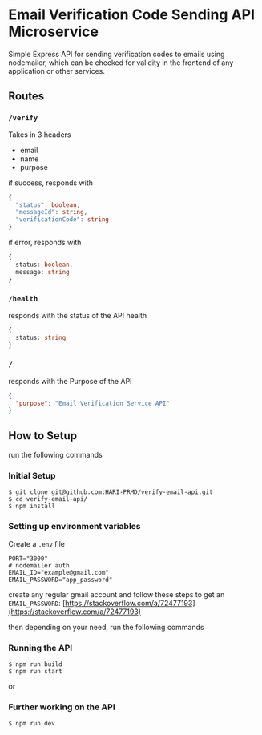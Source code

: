 # Email Verification Code Sending API Microservice

Simple Express API for sending verification codes to emails using nodemailer,
which can be checked for validity in the frontend of any application or other services.

## Routes

### `/verify`

Takes in 3 headers

- email
- name
- purpose

if success, responds with

```typescript
{
  "status": boolean,
  "messageId": string,
  "verificationCode": string
}
```

if error, responds with

```typescript
{ 
  status: boolean, 
  message: string
}
```

### `/health`

responds with the status of the API health

```typescript
{
  status: string
}
```

### `/`

responds with the Purpose of the API

```json
{
  "purpose": "Email Verification Service API"
}
```

## How to Setup

run the following commands

### Initial Setup

```console
$ git clone git@github.com:HARI-PRMD/verify-email-api.git
$ cd verify-email-api/
$ npm install
```

### Setting up environment variables

Create a `.env` file

```.env
PORT="3000"
# nodemailer auth
EMAIL_ID="example@gmail.com"
EMAIL_PASSWORD="app_password"
```

create any regular gmail account and follow these steps to get an `EMAIL_PASSWORD`: [https://stackoverflow.com/a/72477193](https://stackoverflow.com/a/72477193)

then depending on your need, run the following commands

### Running the API

```console
$ npm run build
$ npm run start
```

or

### Further working on the API

```console
$ npm run dev
```
